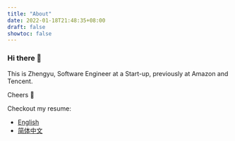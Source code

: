 ```yaml
---
title: "About"
date: 2022-01-18T21:48:35+08:00
draft: false
showtoc: false
---
```


### Hi there 👋

This is Zhengyu, Software Engineer at a Start-up, previously at Amazon and Tencent.

Cheers 🍻

Checkout my resume: 
- [English](https://portfolio-website-resource.s3.ap-southeast-2.amazonaws.com/Resume_Zhengyu_Chen_EN_2023.pdf)
- [简体中文](https://portfolio-website-resource.s3.ap-southeast-2.amazonaws.com/%E7%AE%80%E5%8E%86-%E9%99%88%E6%AD%A3%E5%AE%87.pdf)
